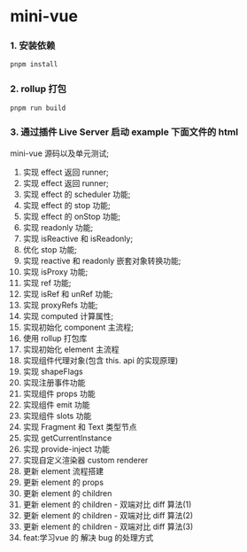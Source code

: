 # mini-vue

### 1. 安装依赖

```bash
pnpm install
```

### 2. rollup 打包

```bash
pnpm run build
```

### 3. 通过插件 Live Server 启动 example 下面文件的 html



mini-vue 源码以及单元测试;

1. 实现 effect 返回 runner;
2. 实现 effect 返回 runner;
3. 实现 effect 的 scheduler 功能;
4. 实现 effect 的 stop 功能;
5. 实现 effect 的 onStop 功能;
6. 实现 readonly 功能;
7. 实现 isReactive 和 isReadonly;
8. 优化 stop 功能;
9. 实现 reactive 和 readonly 嵌套对象转换功能;
10. 实现 isProxy 功能;
11. 实现 ref 功能;
12. 实现 isRef 和 unRef 功能;
13. 实现 proxyRefs 功能;
14. 实现 computed 计算属性;
15. 实现初始化 component 主流程;
16. 使用 rollup 打包库
17. 实现初始化 element 主流程
18. 实现组件代理对象(包含 this. api 的实现原理)
19. 实现 shapeFlags
20. 实现注册事件功能
21. 实现组件 props 功能
22. 实现组件 emit 功能
23. 实现组件 slots 功能
24. 实现 Fragment 和 Text 类型节点
25. 实现 getCurrentInstance
26. 实现 provide-inject 功能
27. 实现自定义渲染器 custom renderer
28. 更新 element 流程搭建
29. 更新 element 的 props
30. 更新 element 的 children
31. 更新 element 的 children - 双端对比 diff 算法(1)
32. 更新 element 的 children - 双端对比 diff 算法(2)
33. 更新 element 的 children - 双端对比 diff 算法(3)
33. feat:学习vue 的 解决 bug 的处理方式
